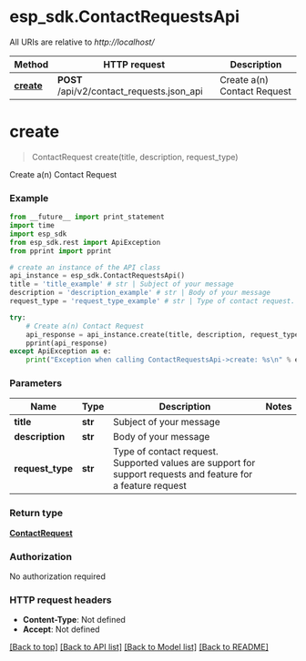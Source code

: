 # esp_sdk.ContactRequestsApi

All URIs are relative to *http://localhost/*

Method | HTTP request | Description
------------- | ------------- | -------------
[**create**](ContactRequestsApi.md#create) | **POST** /api/v2/contact_requests.json_api | Create a(n) Contact Request


# **create**
> ContactRequest create(title, description, request_type)

Create a(n) Contact Request

### Example 
```python
from __future__ import print_statement
import time
import esp_sdk
from esp_sdk.rest import ApiException
from pprint import pprint

# create an instance of the API class
api_instance = esp_sdk.ContactRequestsApi()
title = 'title_example' # str | Subject of your message
description = 'description_example' # str | Body of your message
request_type = 'request_type_example' # str | Type of contact request. Supported values are support for support requests and feature for a feature request

try: 
    # Create a(n) Contact Request
    api_response = api_instance.create(title, description, request_type)
    pprint(api_response)
except ApiException as e:
    print("Exception when calling ContactRequestsApi->create: %s\n" % e)
```

### Parameters

Name | Type | Description  | Notes
------------- | ------------- | ------------- | -------------
 **title** | **str**| Subject of your message | 
 **description** | **str**| Body of your message | 
 **request_type** | **str**| Type of contact request. Supported values are support for support requests and feature for a feature request | 

### Return type

[**ContactRequest**](ContactRequest.md)

### Authorization

No authorization required

### HTTP request headers

 - **Content-Type**: Not defined
 - **Accept**: Not defined

[[Back to top]](#) [[Back to API list]](../README.md#documentation-for-api-endpoints) [[Back to Model list]](../README.md#documentation-for-models) [[Back to README]](../README.md)


